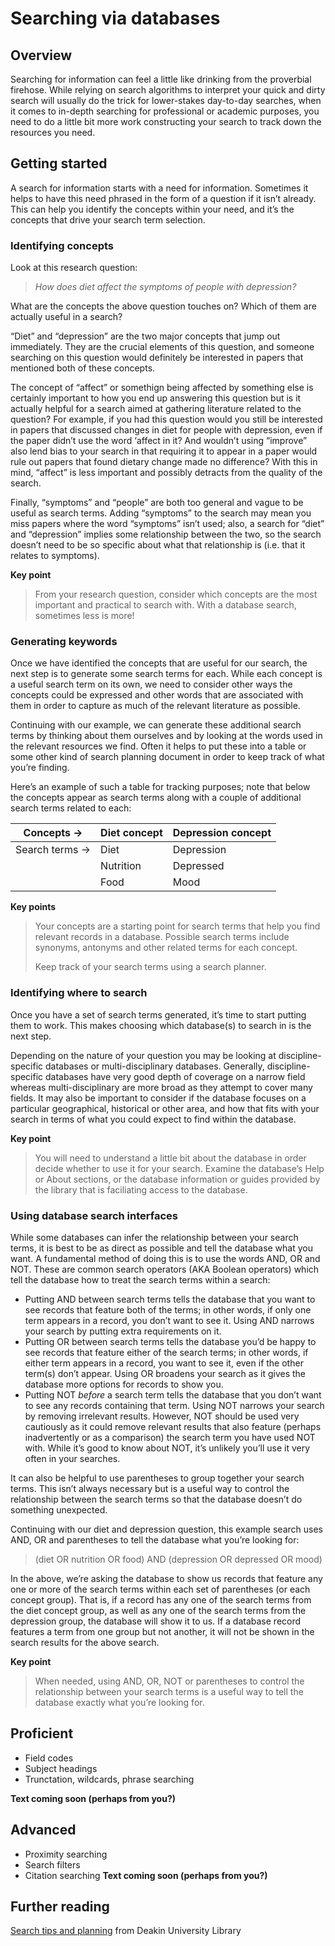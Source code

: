 # Searching via databases

## Overview
Searching for information can feel a little like drinking from the proverbial firehose. While relying on search algorithms to interpret your quick and dirty search will usually do the trick for lower-stakes day-to-day searches, when it comes to in-depth searching for professional or academic purposes, you need to do a little bit more work constructing your search to track down the resources you need.

## Getting started
A search for information starts with a need for information. Sometimes it helps to have this need phrased in the form of a question if it isn’t already. This can help you identify the concepts within your need, and it’s the concepts that drive your search term selection.

### Identifying concepts
Look at this research question:
> *How does diet affect the symptoms of people with depression?*

What are the concepts the above question touches on? Which of them are actually useful in a search?

“Diet” and “depression” are the two major concepts that jump out immediately. They are the crucial elements of this question, and someone searching on this question would definitely be interested in papers that mentioned both of these concepts.

The concept of “affect” or somethign being affected by something else is certainly important to how you end up answering this question but is it actually helpful for a search aimed at gathering literature related to the question? For example, if you had this question would you still be interested in papers that discussed changes in diet for people with depression, even if the paper didn’t use the word ‘affect in it? And wouldn’t using “improve” also lend bias to your search in that requiring it to appear in a paper would rule out papers that found dietary change made no difference? With this in mind, “affect” is less important and possibly detracts from the quality of the search.

Finally, “symptoms” and “people” are both too general and vague to be useful as search terms. Adding “symptoms” to the search may mean you miss papers where the word “symptoms” isn’t used; also, a search for “diet” and “depression” implies some relationship between the two, so the search doesn’t need to be so specific about what that relationship is (i.e. that it relates to symptoms). 

**Key point**
> From your research question, consider which concepts are the most important and practical to search with. With a database search, sometimes less is more!

### Generating keywords
Once we have identified the concepts that are useful for our search, the next step is to generate some search terms for each. While each concept is a useful search term on its own, we need to consider other ways the concepts could be expressed and other words that are associated with them in order to capture as much of the relevant literature as possible. 

Continuing with our example, we can generate these additional search terms by thinking about them ourselves and by looking at the words used in the relevant resources we find. Often it helps to put these into a table or some other kind of search planning document in order to keep track of what you’re finding.

Here’s an example of such a table for tracking purposes; note that below the concepts appear as search terms along with a couple of additional search terms related to each:

| Concepts -> | Diet concept | Depression concept |
| ------------- | ------------- |------------- |
| Search terms -> | Diet | Depression |
|    | Nutrition | Depressed |
|    | Food  | Mood |

**Key points**
> Your concepts are a starting point for search terms that help you find relevant records in a database. Possible search terms include synonyms, antonyms and other related terms for each concept.
> 
> Keep track of your search terms using a search planner.

### Identifying where to search
Once you have a set of search terms generated, it’s time to start putting them to work. This makes choosing which database(s) to search in is the next step.

Depending on the nature of your question you may be looking at discipline-specific databases or multi-disciplinary databases. Generally, discipline-specific databases have very good depth of coverage on a narrow field whereas multi-disciplinary are more broad as they attempt to cover many fields. It may also be important to consider if the database focuses on a particular geographical, historical or other area, and how that fits with your search in terms of what you could expect to find within the database.

**Key point**
> You will need to understand a little bit about the database in order decide whether to use it for your search. Examine the database’s Help or About sections, or the database information or guides provided by the library that is faciliating access to the database.

### Using database search interfaces
While some databases can infer the relationship between your search terms, it is best to be as direct as possible and tell the database what you want. 
A fundamental method of doing this is to use the words AND, OR and NOT. These are common search operators (AKA Boolean operators) which tell the database how to treat the search terms within a search:
* Putting AND between search terms tells the database that you want to see records that feature both of the terms; in other words, if only one term appears in a record, you don’t want to see it. Using AND narrows your search by putting extra requirements on it.
* Putting OR between search terms tells the database you’d be happy to see records that feature either of the search terms; in other words, if either term appears in a record, you want to see it, even if the other term(s) don’t appear. Using OR broadens your search as it gives the database more options for records to show you.
* Putting NOT *before* a search term tells the database that you don’t want to see any records containing that term. Using NOT narrows your search by removing irrelevant results. However, NOT should be used very cautiously as it could remove relevant results that also feature (perhaps inadvertently or as a comparison) the search term you have used NOT with. While it’s good to know about NOT, it’s unlikely you’ll use it very often in your searches.

It can also be helpful to use parentheses to group together your search terms. This isn’t always necessary but is a useful way to control the relationship between the search terms so that the database doesn’t do something unexpected. 

Continuing with our diet and depression question, this example search uses AND, OR and parentheses to tell the database what you’re looking for:
> (diet OR nutrition OR food) AND (depression OR depressed OR mood)

In the above, we’re asking the database to show us records that feature any one or more of the search terms within each set of parentheses (or each concept group). That is, if a record has any one of the search terms from the diet concept group, as well as any one of the search terms from the depression group, the database will show it to us. If a database record features a term from one group but not another, it will not be shown in the search results for the above search.

**Key point**
> When needed, using AND, OR, NOT or parentheses to control the relationship between your search terms is a useful way to tell the database exactly what you’re looking for.

## Proficient
* Field codes
* Subject headings
* Trunctation, wildcards, phrase searching

**Text coming soon (perhaps from you?)**

## Advanced
* Proximity searching
* Search filters
* Citation searching
**Text coming soon (perhaps from you?)**

## Further reading
[Search tips and planning](https://www.deakin.edu.au/library/skills-for-study/search-tips-and-planning) from Deakin University Library
